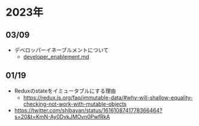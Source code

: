 # 2023年

## 03/09
* デベロッパーイネーブルメントについて
  * [developer_enablement.md](developer_enablement.md)

## 01/19
* Reduxのstateをイミュータブルにする理由
  * https://redux.js.org/faq/immutable-data/#why-will-shallow-equality-checking-not-work-with-mutable-objects
* https://twitter.com/shibayan/status/1616108741778366464?s=20&t=KmN-Ay0DvkJMOvn0PwfRkA

